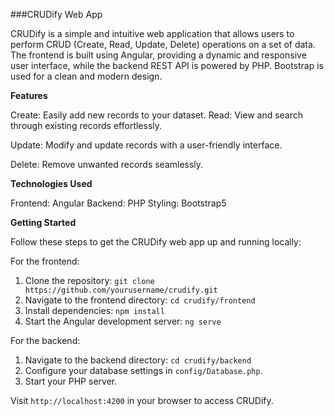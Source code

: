 ###CRUDify Web App

CRUDify is a simple and intuitive web application that allows users to perform CRUD (Create, Read, Update, Delete) operations on a set of data. The frontend is built using Angular, providing a dynamic and responsive user interface, while the backend REST API is powered by PHP. Bootstrap is used for a clean and modern design.

**Features**

Create: Easily add new records to your dataset.
Read: View and search through existing records effortlessly.

Update: Modify and update records with a user-friendly interface.

Delete: Remove unwanted records seamlessly.

**Technologies Used**

Frontend: Angular
Backend: PHP
Styling: Bootstrap5

**Getting Started**

Follow these steps to get the CRUDify web app up and running locally:

For the frontend:

1. Clone the repository: `git clone https://github.com/yourusername/crudify.git`
2. Navigate to the frontend directory: `cd crudify/frontend`
3. Install dependencies: `npm install`
4. Start the Angular development server: `ng serve`

For the backend:

1. Navigate to the backend directory: `cd crudify/backend`
2. Configure your database settings in `config/Database.php`.
3. Start your PHP server.

Visit `http://localhost:4200` in your browser to access CRUDify.

